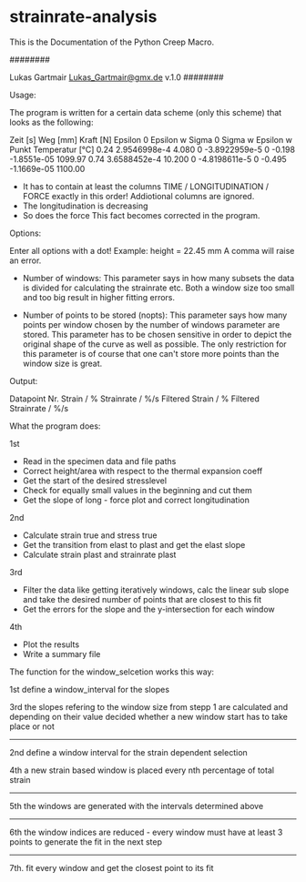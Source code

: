 # strainrate-analysis
This is the Documentation of the Python Creep Macro.

########

Lukas Gartmair
Lukas_Gartmair@gmx.de
v.1.0
########

Usage:

The program is written for a certain data scheme (only this scheme) that looks as the following:

Zeit [s]	Weg [mm]	Kraft [N]	Epsilon 0	Epsilon w	Sigma 0	Sigma w	Epsilon w Punkt	Temperatur [°C]	
0.24	2.9546998e-4	4.080	0	-3.8922959e-5	0	-0.198	-1.8551e-05	1099.97	
0.74	3.6588452e-4	10.200	0	-4.8198611e-5	0	-0.495	-1.1669e-05	1100.00	

- It has to contain at least the columns TIME / LONGITUDINATION / FORCE exactly in this order!
	Addiotional columns are ignored.
- The longitudination is decreasing 
- So does the force
This fact becomes corrected in the program.

Options:

Enter all options with a dot! Example: height = 22.45 mm
	A comma will raise an error.

- Number of windows: This parameter says in how many subsets the data is divided for
	calculating the strainrate etc.
	Both a window size too small and too big result in higher fitting errors.

- Number of points to be stored (nopts): This parameter says how many points per window
	chosen by the number of windows parameter are stored.
	This parameter has to be chosen sensitive in order to depict the original
	shape of the curve as well as possible.
	The only restriction for this parameter is of course that one can't store more 
	points than the window size is great.

Output:

Datapoint Nr.	Strain / %	Strainrate / %/s	Filtered Strain / %	Filtered Strainrate / %/s

What the program does:

1st 

- Read in the specimen data and file paths
- Correct height/area with respect to the thermal expansion coeff
- Get the start of the desired stresslevel
- Check for equally small values in the beginning and cut them 
- Get the slope of long - force plot and correct longitudination

2nd

- Calculate strain true and stress true
- Get the transition from elast to plast and get the elast slope
- Calculate strain plast and strainrate plast

3rd 

- Filter the data like getting iteratively windows, calc the linear sub slope and
	take the desired number of points that are closest to this fit
- Get the errors for the slope and the y-intersection for each window

4th

- Plot the results
- Write a summary file

The function for the window_selcetion works this way:

1st define a window_interval for the slopes 

3rd the slopes refering to the window size from stepp 1 are calculated
	and depending on their value decided whether a new window start has to take place or not

------------------------------
2nd define a window interval for the strain dependent selection

4th a new strain based window is placed every nth percentage of total strain 

--------------------------------------------------

5th the windows are generated with the intervals determined above

-----------------------------

6th the window indices are reduced - every window must have at least 3 points to generate the fit in the next step

------------------------------

7th. fit every window and get the closest point to its fit
